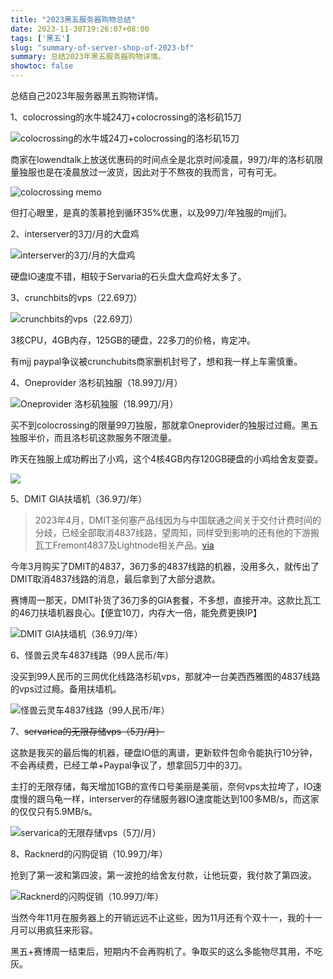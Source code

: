 ```yaml
---
title: "2023黑五服务器购物总结"
date: 2023-11-30T19:26:07+08:00
tags: ['黑五']
slug: "summary-of-server-shop-of-2023-bf"
summary: 总结2023年黑五服务器购物详情。
showtoc: false
---
```


总结自己2023年服务器黑五购物详情。

1、colocrossing的水牛城24刀+colocrossing的洛杉矶15刀

![colocrossing的水牛城24刀+colocrossing的洛杉矶15刀](https://vip2.loli.io/2023/11/30/sHY2TnlXFUOmB3D.webp)

商家在lowendtalk上放送优惠码的时间点全是北京时间凌晨，99刀/年的洛杉矶限量独服也是在凌晨放过一波货，因此对于不熬夜的我而言，可有可无。

![colocrossing memo](https://vip2.loli.io/2023/11/30/ZIBnjhTU8mq7V6z.webp)

但打心眼里，是真的羡慕抢到循环35%优惠，以及99刀/年独服的mjj们。

2、interserver的3刀/月的大盘鸡

![interserver的3刀/月的大盘鸡](https://vip2.loli.io/2023/11/30/YJbIVHcPk8nUqQt.webp)

硬盘IO速度不错，相较于Servaria的石头盘大盘鸡好太多了。

3、crunchbits的vps（22.69刀）

![crunchbits的vps（22.69刀）](https://vip2.loli.io/2023/11/30/9os36kLIbTPYvux.webp)

3核CPU，4GB内存，125GB的硬盘，22多刀的价格，肯定冲。

有mjj paypal争议被crunchubits商家删机封号了，想和我一样上车需慎重。

4、Oneprovider 洛杉矶独服（18.99刀/月）

![Oneprovider 洛杉矶独服（18.99刀/月）](https://vip2.loli.io/2023/11/30/njNKue9gkPQCZs6.webp)

买不到colocrossing的限量99刀独服，那就拿Oneprovider的独服过过瘾。黑五独服半价，而且洛杉矶这款服务不限流量。

昨天在独服上成功孵出了小鸡，这个4核4GB内存120GB硬盘的小鸡给舍友耍耍。

![](https://vip2.loli.io/2023/11/30/CSUBRqax2iQ5mDA.webp)

5、DMIT GIA扶墙机（36.9刀/年）

> 2023年4月，DMIT圣何塞产品线因为与中国联通之间关于交付计费时间的分歧，已经全部取消4837线路，望周知，同样受到影响的还有他的下游搬瓦工Fremont4837及Lightnode相关产品。[via](https://www.gubo.org/dmit-sanjose-4837-vps/)

今年3月购买了DMIT的4837，36刀多的4837线路的机器，没用多久，就传出了DMIT取消4837线路的消息，最后拿到了大部分退款。

赛博周一那天，DMIT补货了36刀多的GIA套餐，不多想，直接开冲。这款比瓦工的46刀扶墙机器良心。【便宜10刀，内存大一倍，能免费更换IP】

![DMIT GIA扶墙机（36.9刀/年）](https://vip2.loli.io/2023/11/30/Ys6eub2hL5RFGHE.webp)

6、怪兽云灵车4837线路（99人民币/年）

没买到99人民币的三网优化线路洛杉矶vps，那就冲一台美西西雅图的4837线路的vps过过瘾。备用扶墙机。

![怪兽云灵车4837线路（99人民币/年）](https://vip2.loli.io/2023/11/30/PN4J9CmUShXiRLA.webp)

7、~~servarica的无限存储vps（5刀/月）~~

这款是我买的最后悔的机器，硬盘IO低的离谱，更新软件包命令能执行10分钟，不会再续费，已经工单+Paypal争议了，想拿回5刀中的3刀。

主打的无限存储，每天增加1GB的宣传口号美丽是美丽，奈何vps太拉垮了，IO速度慢的跟乌龟一样，interserver的存储服务器IO速度能达到100多MB/s，而这家的仅仅只有5.9MB/s。

![servarica的无限存储vps（5刀/月）](https://vip2.loli.io/2023/11/30/NkF6XgRuoAnWLY5.webp)

8、Racknerd的闪购促销（10.99刀/年）

抢到了第一波和第四波，第一波抢的给舍友付款，让他玩耍，我付款了第四波。

![Racknerd的闪购促销（10.99刀/年）](https://vip2.loli.io/2023/11/30/JCptN7R1ZAu8Kc2.webp)

当然今年11月在服务器上的开销远远不止这些，因为11月还有个双十一，我的十一月可以用疯狂来形容。

黑五+赛博周一结束后，短期内不会再购机了。争取买的这么多能物尽其用，不吃灰。